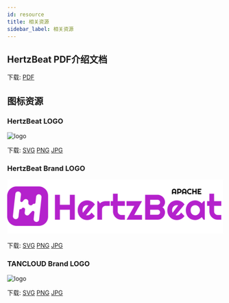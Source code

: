 ```yaml
---
id: resource  
title: 相关资源    
sidebar_label: 相关资源     
---
```


## HertzBeat PDF介绍文档

下载: [PDF](http://cdn.hertzbeat.com/hertzbeat.pdf)

## 图标资源  

### HertzBeat LOGO   

![logo](/img/tancloud-logo.svg)  

下载: [SVG](https://gitee.com/dromara/hertzbeat/raw/master/home/static/img/tancloud-logo.svg) [PNG](https://gitee.com/dromara/hertzbeat/raw/master/home/static/img/tancloud-logo.png)  [JPG](https://gitee.com/dromara/hertzbeat/raw/master/home/static/img/tancloud-logo.jpg)     

### HertzBeat Brand LOGO  

![logo](/img/hertzbeat-brand.svg)

下载: [SVG](https://gitee.com/dromara/hertzbeat/raw/master/home/static/img/hertzbeat-brand.svg) [PNG](https://gitee.com/dromara/hertzbeat/raw/master/home/static/img/hertzbeat-brand.png) [JPG](https://gitee.com/dromara/hertzbeat/raw/master/home/static/img/hertzbeat-brand.jpg)

### TANCLOUD Brand LOGO  

![logo](/img/tancloud-brand.svg)  

下载: [SVG](https://gitee.com/dromara/hertzbeat/raw/master/home/static/img/tancloud-brand.svg)  [PNG](https://gitee.com/dromara/hertzbeat/raw/master/home/static/img/tancloud-brand.png)  [JPG](https://gitee.com/dromara/hertzbeat/raw/master/home/static/img/tancloud-brand.jpg)     

